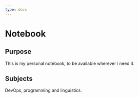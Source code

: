```yaml
---
type: docs
---
```


# Notebook

## Purpose

This is my personal notebook, to be available wherever i need it.

## Subjects

DevOps, programming and linguistics.
